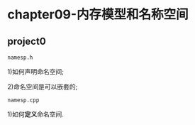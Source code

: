 # chapter09-内存模型和名称空间

## project0

`namesp.h`

1)如何声明命名空间;

2)命名空间是可以嵌套的;

`namesp.cpp`

1)如何**定义**命名空间.